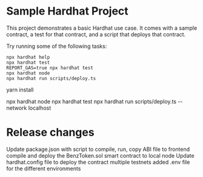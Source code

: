 # Sample Hardhat Project

This project demonstrates a basic Hardhat use case. It comes with a sample contract, a test for that contract, and a script that deploys that contract.

Try running some of the following tasks:

```shell
npx hardhat help
npx hardhat test
REPORT_GAS=true npx hardhat test
npx hardhat node
npx hardhat run scripts/deploy.ts
```


yarn install 

npx hardhat node
npx hardhat test 
npx hardhat run scripts/deploy.ts --network localhost


# Release changes 
Update package.json with script to compile, run, copy ABI file to frontend 
compile and deploy the BenzToken.sol smart contract to local node
Update hardhat.config file to deploy the contract multiple testnets
added .env file for the different environments




